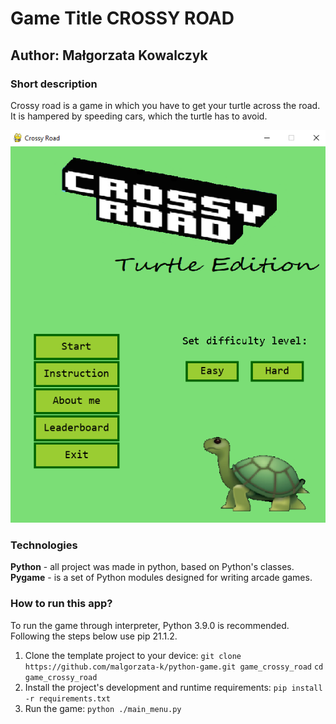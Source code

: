 # Game Title CROSSY ROAD
## Author: Małgorzata Kowalczyk

### Short description
Crossy road is a game in which you have to get your turtle across the road. It is hampered by speeding cars, which the turtle has to avoid.

![alt text](https://github.com/malgorzata-k/python-game/blob/main/images/photo1.png?raw=true)


### Technologies
**Python** - all project was made in python, based on Python's classes.\
**Pygame** - is a set of Python modules designed for writing arcade games.

### How to run this app?
To run the game through interpreter, Python 3.9.0 is recommended. Following the steps below use pip 21.1.2.
1. Clone the template project to your device: 
`git clone https://github.com/malgorzata-k/python-game.git game_crossy_road`
`cd game_crossy_road`
2. Install the project's development and runtime requirements:
`pip install -r requirements.txt`
3. Run the game:
`python ./main_menu.py`

